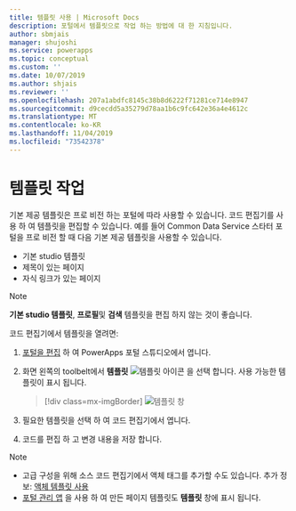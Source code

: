 ```yaml
---
title: 템플릿 사용 | Microsoft Docs
description: 포털에서 템플릿으로 작업 하는 방법에 대 한 지침입니다.
author: sbmjais
manager: shujoshi
ms.service: powerapps
ms.topic: conceptual
ms.custom: ''
ms.date: 10/07/2019
ms.author: shjais
ms.reviewer: ''
ms.openlocfilehash: 207a1abdfc8145c38b8d6222f71281ce714e8947
ms.sourcegitcommit: d9cecdd5a35279d78aa1b6c9fc642e36a4e4612c
ms.translationtype: MT
ms.contentlocale: ko-KR
ms.lasthandoff: 11/04/2019
ms.locfileid: "73542378"
---
```

# <a name="work-with-templates"></a>템플릿 작업

기본 제공 템플릿은 프로 비전 하는 포털에 따라 사용할 수 있습니다. 코드 편집기를 사용 하 여 템플릿을 편집할 수 있습니다. 예를 들어 Common Data Service 스타터 포털을 프로 비전 할 때 다음 기본 제공 템플릿을 사용할 수 있습니다.

- 기본 studio 템플릿
- 제목이 있는 페이지
- 자식 링크가 있는 페이지


> [!NOTE]
> **기본 studio 템플릿**, **프로필**및 **검색** 템플릿을 편집 하지 않는 것이 좋습니다.

코드 편집기에서 템플릿을 열려면:

1.  [포털을 편집](manage-existing-portals.md#edit) 하 여 PowerApps 포털 스튜디오에서 엽니다.  

2.  화면 왼쪽의 toolbelt에서 **템플릿** ![템플릿 아이콘](media/templates-icon.png "템플릿 아이콘") 을 선택 합니다. 사용 가능한 템플릿이 표시 됩니다.  

    > [!div class=mx-imgBorder]
    > ![템플릿 창](media/templates-pane.png "템플릿 창")  

3.  필요한 템플릿을 선택 하 여 코드 편집기에서 엽니다.

4.  코드를 편집 하 고 변경 내용을 저장 합니다.

> [!NOTE]
> - 고급 구성을 위해 소스 코드 편집기에서 액체 태그를 추가할 수도 있습니다. 추가 정보: [액체 템플릿 사용](liquid/liquid-overview.md)
> - [포털 관리 앱](configure/configure-portal.md) 을 사용 하 여 만든 페이지 템플릿도 **템플릿** 창에 표시 됩니다.
